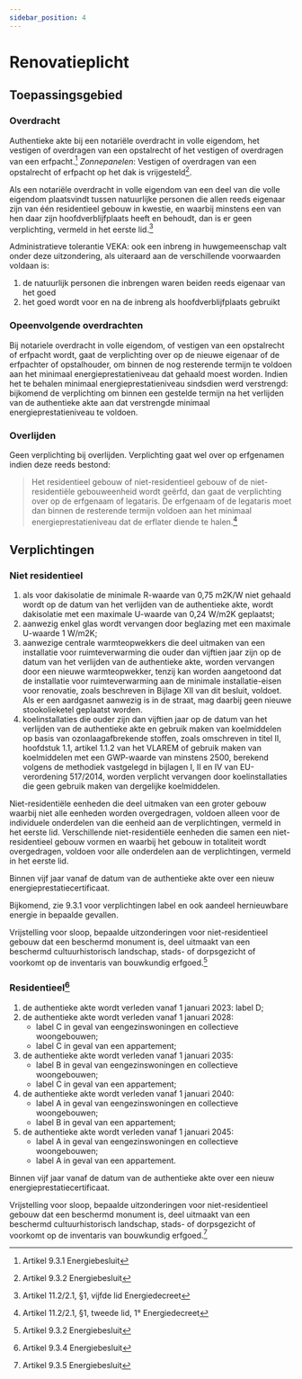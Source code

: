 ```yaml
---
sidebar_position: 4
---
```


# Renovatieplicht

## Toepassingsgebied

### Overdracht 

Authentieke akte bij een notariële overdracht in volle eigendom, het vestigen of overdragen van een opstalrecht of het vestigen of overdragen van een erfpacht.[^3]
*Zonnepanelen*: Vestigen of overdragen van een opstalrecht of erfpacht op het dak is vrijgesteld[^5].

Als een notariële overdracht in volle eigendom van een deel van die volle eigendom plaatsvindt tussen natuurlijke personen die allen reeds eigenaar zijn van één residentieel gebouw in kwestie, en waarbij minstens een van hen daar zijn hoofdverblijfplaats heeft en behoudt, dan is er geen verplichting, vermeld in het eerste lid.[^1]

Administratieve tolerantie VEKA: 
ook een inbreng in huwgemeenschap valt onder deze uitzondering, als uiteraard aan de verschillende voorwaarden voldaan is:
1. de natuurlijk personen die inbrengen waren beiden reeds eigenaar van het goed
2. het goed wordt voor en na de inbreng als hoofdverblijfplaats gebruikt

### Opeenvolgende overdrachten

Bij notariele overdracht in volle eigendom, of vestigen van een opstalrecht of erfpacht wordt, gaat de verplichting over op de nieuwe eigenaar of de erfpachter of opstalhouder, om binnen de nog resterende termijn te voldoen aan het minimaal energieprestatieniveau dat gehaald moest worden.
Indien het te behalen minimaal energieprestatieniveau sindsdien werd verstrengd: bijkomend de verplichting om binnen een gestelde termijn na het verlijden van de authentieke akte aan dat verstrengde minimaal energieprestatieniveau te voldoen.

### Overlijden

Geen verplichting bij overlijden. Verplichting gaat wel over op erfgenamen indien deze reeds bestond:
> Het residentieel gebouw of niet-residentieel gebouw of de niet-residentiële gebouweenheid wordt geërfd, dan gaat de verplichting over op de erfgenaam of legataris. De erfgenaam of de legataris moet dan binnen de resterende termijn voldoen aan het minimaal energieprestatieniveau dat de erflater diende te halen.[^2]

## Verplichtingen

### Niet residentieel

1. als voor dakisolatie de minimale R-waarde van 0,75 m2K/W niet gehaald wordt op de datum van het verlijden van de authentieke akte, wordt dakisolatie met een maximale U-waarde van 0,24 W/m2K geplaatst;
2. aanwezig enkel glas wordt vervangen door beglazing met een maximale U-waarde 1 W/m2K;
3. aanwezige centrale warmteopwekkers die deel uitmaken van een installatie voor ruimteverwarming die ouder dan vijftien jaar zijn op de datum van het verlijden van de authentieke akte, worden vervangen door een nieuwe warmteopwekker, tenzij kan worden aangetoond dat de installatie voor ruimteverwarming aan de minimale installatie-eisen voor renovatie, zoals beschreven in Bijlage XII van dit besluit, voldoet. Als er een aardgasnet aanwezig is in de straat, mag daarbij geen nieuwe stookolieketel geplaatst worden.
4. koelinstallaties die ouder zijn dan vijftien jaar op de datum van het verlijden van de authentieke akte en gebruik maken van koelmiddelen op basis van ozonlaagafbrekende stoffen, zoals omschreven in titel II, hoofdstuk 1.1, artikel 1.1.2 van het VLAREM of gebruik maken van koelmiddelen met een GWP-waarde van minstens 2500, berekend volgens de methodiek vastgelegd in bijlagen I, II en IV van EU-verordening 517/2014, worden verplicht vervangen door koelinstallaties die geen gebruik maken van dergelijke koelmiddelen.

Niet-residentiële eenheden die deel uitmaken van een groter gebouw waarbij niet alle eenheden worden overgedragen, voldoen alleen voor de individuele onderdelen van die eenheid aan de verplichtingen, vermeld in het eerste lid. Verschillende niet-residentiële eenheden die samen een niet-residentieel gebouw vormen en waarbij het gebouw in totaliteit wordt overgedragen, voldoen voor alle onderdelen aan de verplichtingen, vermeld in het eerste lid.

Binnen vijf jaar vanaf de datum van de authentieke akte over een nieuw energieprestatiecertificaat.

Bijkomend, zie 9.3.1 voor verplichtingen label en ook aandeel hernieuwbare energie in bepaalde gevallen.

Vrijstelling voor sloop, bepaalde uitzonderingen voor niet-residentieel gebouw dat een beschermd monument is, deel uitmaakt van een beschermd cultuurhistorisch landschap, stads- of dorpsgezicht of voorkomt op de inventaris van bouwkundig erfgoed.[^4]

### Residentieel[^6]

1. de authentieke akte wordt verleden vanaf 1 januari 2023: label D;
2. de authentieke akte wordt verleden vanaf 1 januari 2028:
   * label C in geval van eengezinswoningen en collectieve woongebouwen;
   * label C in geval van een appartement;
3. de authentieke akte wordt verleden vanaf 1 januari 2035:
   * label B in geval van eengezinswoningen en collectieve woongebouwen;
   * label C in geval van een appartement;
4. de authentieke akte wordt verleden vanaf 1 januari 2040:
   * label A in geval van eengezinswoningen en collectieve woongebouwen;
   * label B in geval van een appartement;
5. de authentieke akte wordt verleden vanaf 1 januari 2045:
   * label A in geval van eengezinswoningen en collectieve woongebouwen;
   * label A in geval van een appartement.
  
Binnen vijf jaar vanaf de datum van de authentieke akte over een nieuw energieprestatiecertificaat.

Vrijstelling voor sloop, bepaalde uitzonderingen voor niet-residentieel gebouw dat een beschermd monument is, deel uitmaakt van een beschermd cultuurhistorisch landschap, stads- of dorpsgezicht of voorkomt op de inventaris van bouwkundig erfgoed.[^7]


[^1]: Artikel 11.2/2.1, §1, vijfde lid Energiedecreet
[^2]: Artikel 11.2/2.1, §1, tweede lid, 1° Energiedecreet
[^3]: Artikel 9.3.1 Energiebesluit
[^4]: Artikel 9.3.2 Energiebesluit
[^5]: Artikel 9.3.2 Energiebesluit
[^6]: Artikel 9.3.4 Energiebesluit
[^7]: Artikel 9.3.5 Energiebesluit
